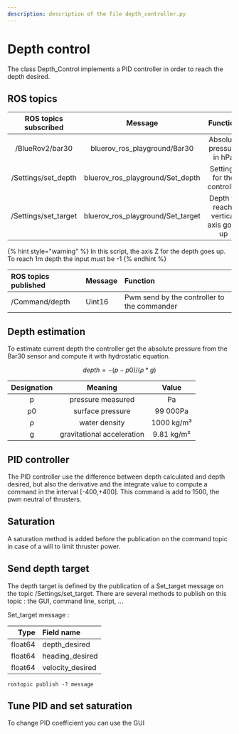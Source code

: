 ```yaml
---
description: description of the file depth_controller.py
---
```


# Depth control

The class Depth\_Control implements a PID controller in order to reach the depth desired.

## ROS topics

| ROS topics subscribed | Message | Function |
| :---: | :---: | :---: |
| /BlueRov2/bar30 | bluerov\_ros\_playground/Bar30 | Absolute pressure in hPa |
| /Settings/set\_depth | bluerov\_ros\_playground/Set\_depth | Settings for the controller |
| /Settings/set\_target | bluerov\_ros\_playground/Set\_target | Depth to reach, vertical axis goes up  |

{% hint style="warning" %}
In this script, the axis Z for the depth goes up. To reach 1m depth the input must be -1
{% endhint %}

| ROS topics published | Message | Function |
| :--- | :--- | :--- |
| /Command/depth | Uint16 | Pwm send by the controller to the commander |

## Depth estimation

To estimate current depth the controller get the absolute pressure from the Bar30 sensor and compute it with hydrostatic equation.

$$
depth = -(p - p0) / (ρ * g)
$$

| Designation | Meaning | Value |
| :---: | :---: | :---: |
| p | pressure measured | Pa |
| p0  | surface pressure | 99 000Pa |
| ρ  | water density | 1000 kg/m³ |
| g | gravitational acceleration | 9.81 kg/m² |

## PID controller

The PID controller use the difference between depth calculated and depth desired, but also the derivative and the integrate value to compute a command in the interval \[-400,+400\]. This command is add to 1500, the pwm neutral of thrusters.

## Saturation

A saturation method is added before the publication on the command topic in case of a will to limit thruster power.

## Send depth target

The depth target is defined by the publication of a Set\_target message on the topic /Settings/set\_target. There are several methods to publish on this topic : the GUI, command line, script, ...

Set\_target message : 

| Type | Field name |
| ---: | :--- |
| float64 | depth\_desired |
| float64 | heading\_desired |
| float64 | velocity\_desired |

```text
rostopic publish -? message
```

## Tune PID and set saturation

To change PID coefficient you can use the GUI

